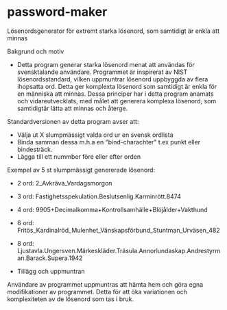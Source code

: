 # password-maker
Lösenordsgenerator för extremt starka lösenord, som samtidigt är enkla att minnas 

Bakgrund och motiv

- Detta program generar starka lösenord menat att användas för svensktalande användare. Programmet är inspirerat av NIST lösenordsstandard, vilken uppmuntrar lösenord uppbyggda av flera ihopsatta ord. Detta ger komplexta lösenord som samtidigt är enkla för en människa att minnas. Dessa principer har i detta program anamats och vidareutvecklats, med målet att generera komplexa lösenord, som samtidigtär lätta att minnas och återge.

Standardversionen av detta program avser att:

- Välja ut X slumpmässigt valda ord ur en svensk ordlista
- Binda samman dessa m.h.a en "bind-charachter" t.ex punkt eller bindesträck.
- Lägga till ett nummber före eller efter orden


Exempel av 5 st slumpmässigt genererade lösenord:

- 2 ord: 2_Avkräva_Vardagsmorgon
- 3 ord: Fastighetsspekulation.Beslutsenlig.Karminrött.8474
- 4 ord: 9905+Decimalkomma+Kontrollsamhälle+Blöjålder+Vakthund
- 6 ord: Fritös_Kardinalröd_Mulenhet_Vänskapsförbund_Stuntman_Urväsen_482
- 8 ord: Ljustavla.Ungersven.Märkeskläder.Träsula.Annorlundaskap.Andrestyrman.Barack.Supera.1942

- Tillägg och uppmuntran

Användare av programmet uppmuntras att hämta hem och göra egna modifikationer av programmet. Detta för att öka variationen och komplexiteten av de lösenord som tas i bruk.
